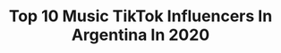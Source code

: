 ---
title: Top 10 Music TikTok Influencers In Argentina In 2020
description: >-
  Find top music TikTok influencers in Argentina in 2020. Most popular hashtags: #cuarentena #makeup #reaccionar #greenscreen.
platform: TikTok
profiles:
  - username: "seretoninaa"
    fullname: >-
      𝐬𝐞𝐫𝐞𝐧𝐚ꨄ
    location: "Argentina"
    followers: 18103
    engagement: 1407
    commentsToLikes: 0.053022
    id: ck96jie14ovgu0j78xjnst52j
    verified: false
    hashtags: "#rudypankow, #challenge, #maquil, #diadelasmadres"
  - username: "mariabecerra_22"
    fullname: >-
      Maria Becerra
    location: "Argentina"
    followers: 768944
    engagement: 1418
    commentsToLikes: 0.006343
    id: ck9slj93ge91f0j78bdxmcn1n
    verified: true
    hashtags: "#dejemosquepase, #llego, #moonchallenge, #moon"
  - username: "amichediak"
    fullname: >-
      Amira Chediak
    location: "Argentina"
    followers: 193656
    engagement: 1323
    commentsToLikes: 0.006195
    id: ck8sfm2wioqys0j781l53613j
    verified: false
    hashtags: "#holabraian, #plankchallenge, #besandote, #bailaloremix"
  - username: "tumusicahoy"
    fullname: >-
      tumusicahoy
    location: "Argentina"
    followers: 649211
    engagement: 1084
    commentsToLikes: 0.007560
    id: ck8qpcdre2w0z0j78cje8cm85
    verified: true
    hashtags: "#lali, #cuarentena, #covid19, #cazzu"
  - username: "ernesambiela"
    fullname: >-
      Ernes Ambiela
    location: "Argentina"
    followers: 510460
    engagement: 2749
    commentsToLikes: 0.015916
    id: ck8s83za0rwu60j78li3guw22
    verified: false
    hashtags: "#karaoker, #mejoresamigos, #preguntasyrespuestas, #whatsapp"
  - username: "_manuelbardi14"
    fullname: >-
      ElPibeBardi
    location: "Argentina"
    followers: 8836
    engagement: 2015
    commentsToLikes: 0.046979
    id: ck9epna8ytcns0j78x4zmwmh5
    verified: false
    hashtags: "#dog, #mychemicalromance, #foryoupage, #pov"
  - username: "luifaariasok"
    fullname: >-
      Luifa Arias
    location: "Argentina"
    followers: 2060
    engagement: 2266
    commentsToLikes: 0.113591
    id: ckad9ost2ep6x0i78zyu2rd7n
    verified: false
    hashtags: "#pinpon, #argento, #sabiasque, #casadosconhijos"
  - username: "claramaggiori"
    fullname: >-
      Clara Maggiori
    location: "Argentina"
    followers: 5083
    engagement: 1825
    commentsToLikes: 0.036690
    id: ckaicqb9vlgnr0i78qpxvki4e
    verified: false
    hashtags: "#lmao, #lgbtq, #gracioso, #bestview"
  - username: "yamisafdie"
    fullname: >-
      yamisafdie
    location: "Argentina"
    followers: 704791
    engagement: 1716
    commentsToLikes: 0.011568
    id: ck92ud4q9lp1q0j78uxrdyoe3
    verified: true
    hashtags: "#pareja, #deathbed, #doblaje, #musicaoriginal"
  - username: "frankmentxaka"
    fullname: >-
      😉😌😛🤪😛😌😉
    location: "Argentina"
    followers: 3074
    engagement: 725
    commentsToLikes: 0.099290
    id: cka6qdfwzn5rd0i78q4m7wvso
    verified: false
    hashtags: "#loserschallenge, #videollamada, #noleentendi, #blancoynegro"
---